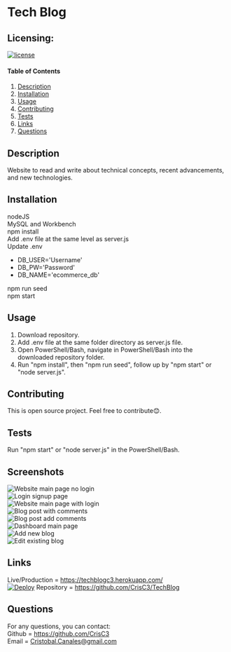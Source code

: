 # Tech Blog

## Licensing:
[![license](https://img.shields.io/badge/license-MIT-blue.svg)](https://shields.io)

#### Table of Contents
1. [Description](#description)
2. [Installation](#installation)
3. [Usage](#usage)
4. [Contributing](#contributing)
5. [Tests](#tests)
6. [Links](#links)
7. [Questions](#questions)

## Description
Website to read and write about technical concepts, recent advancements, and new technologies.

## Installation
nodeJS  
MySQL and Workbench  
npm install  
Add .env file at the same level as server.js  
Update .env  
- DB_USER='Username'  
- DB_PW='Password'  
- DB_NAME='ecommerce_db'  

npm run seed  
npm start

## Usage
1. Download repository.
2. Add .env file at the same folder directory as server.js file.
3. Open PowerShell/Bash, navigate in PowerShell/Bash into the downloaded repository folder.
4. Run "npm install", then "npm run seed", follow up by "npm start" or "node server.js".

## Contributing
This is open source project. Feel free to contribute😊.  

## Tests
Run "npm start" or "node server.js" in the PowerShell/Bash.

## Screenshots
![Website main page no login](./screenshots/01-mainpage-nologin.jpg)  
![Login signup page](./screenshots/02-login-signup.jpg)  
![Website main page with login](./screenshots/03-mainpage-login.jpg)  
![Blog post with comments](./screenshots/04-invidual-blog-with-comments.jpg)  
![Blog post add comments](./screenshots/05-add-new-comment.jpg)  
![Dashboard main page](./screenshots/06-dashboard.jpg)  
![Add new blog](./screenshots/07-new-blog-post.jpg)  
![Edit existing blog](./screenshots/08-edit-blog-post.jpg)  

## Links
Live/Production = https://techblogc3.herokuapp.com/  
[![Deploy](https://www.herokucdn.com/deploy/button.svg)](https://techblogc3.herokuapp.com/)
Repository = https://github.com/CrisC3/TechBlog  

## Questions
For any questions, you can contact:  
Github = https://github.com/CrisC3  
Email  = Cristobal.Canales@gmail.com
